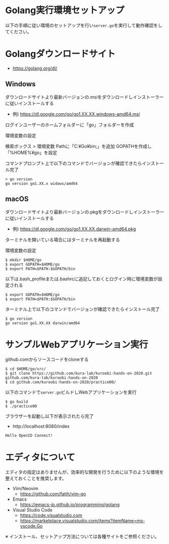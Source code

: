 Golang実行環境セットアップ
=========

以下の手順に従い環境のセットアップを行い`server.go`を実行して動作確認をしてください。

# Golangダウンロードサイト

* https://golang.org/dl/

## Windows

ダウンロードサイトより最新バージョンの.msiをダウンロードしインストーラーに従いインストールする

* 例) https://dl.google.com/go/go1.XX.XX.windows-amd64.msi

ログインユーザーのホームフォルダーに「go」フォルダーを作成

環境変数の設定

検索ボックス > 環境変数
Pathに「C:¥Go¥bin;」を追加
GOPATHを作成し「%HOME%¥go」を設定

コマンドプロンプト上で以下のコマンドでバージョンが確認できたらインストール完了

```
> go version
go version go1.XX.x widows/amd64
```

## macOS

ダウンロードサイトより最新バージョンの.pkgをダウンロードしインストーラーに従いインストールする

* 例) https://dl.google.com/go/go1.XX.XX.darwin-amd64.pkg

ターミナルを開いている場合にはターミナルを再起動する

環境変数の設定

```
$ mkdir $HOME/go
$ export GOPATH=$HOME/go
$ export PATH=$PATH:$GOPATH/bin
```

以下は.bash_profileまたは.bashrcに追記しておくとログイン時に環境変数が設定される

```
$ export GOPATH=$HOME/go
$ export PATH=$PATH:$GOPATH/bin
```

ターミナル上で以下のコマンドでバージョンが確認できたらインストール完了

```
$ go version
go version go1.XX.XX darwin/amd64
```

# サンプルWebアプリケーション実行

github.comからソースコードをcloneする

```
$ cd $HOME/go/src/
$ git clone https://github.com/kura-lab/kuroobi-hands-on-2020.git github.com/kura-lab/kuroobi-hands-on-2020
$ cd github.com/kuroobi-hands-on-2020/practice00/
```

以下のコマンドで`server.go`ビルドしWebアプリケーションを実行

```
$ go build
$ ./practice00
```

ブラウザーを起動し以下が表示されたら完了

* http://localhost:8080/index

```
Hello OpenID Connect!
```

# エディタについて

エディタの指定はありませんが、効率的な開発を行うために以下のような環境を整えておくことを推奨します。

* Vim/Neovim
  * https://github.com/fatih/vim-go
* Emacs
  * https://emacs-jp.github.io/programming/golang
* Visual Studio Code
  * https://code.visualstudio.com
  * https://marketplace.visualstudio.com/items?itemName=ms-vscode.Go

※ インストール、セットアップ方法については各種サイトをご参照ください。

